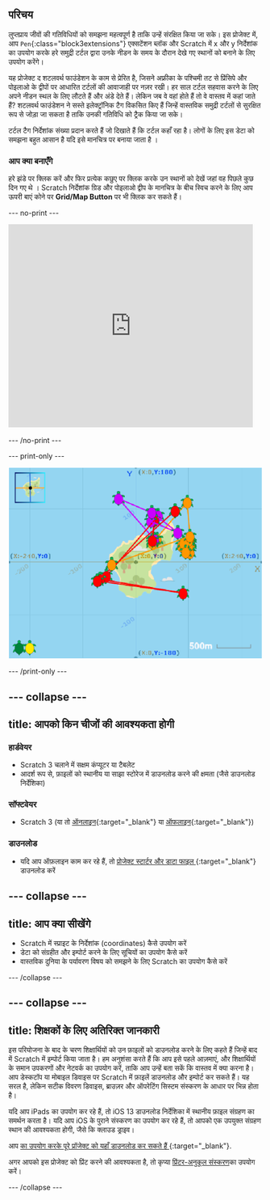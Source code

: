 ## परिचय

लुप्तप्राय जीवों की गतिविधियों को समझना महत्वपूर्ण है ताकि उन्हें संरक्षित किया जा सके। इस प्रोजेक्ट में, आप `Pen`{:class="block3extensions"} एक्सटेंशन ब्लॉक और Scratch में x और y निर्देशांक का उपयोग करके हरे समुद्री टर्टल द्वारा उनके नीडन के समय के दौरान देखे गए स्थानों को बनाने के लिए उपयोग करेंगे।

यह प्रोजेक्ट द शटलवर्थ फाउंडेशन के काम से प्रेरित है, जिसने अफ्रीका के पश्चिमी तट से प्रिंसिपे और पोइलाओ के द्वीपों पर आधारित टर्टलों की आवाजाही पर नज़र रखी। हर साल टर्टल सहवास करने के लिए अपने नीडन स्थल के लिए लौटते हैं और अंडे देते हैं। लेकिन जब वे वहां होते हैं तो वे वास्तव में कहां जाते हैं? शटलवर्थ फाउंडेशन ने सस्ते इलेक्ट्रॉनिक टैग विकसित किए हैं जिन्हें वास्तविक समुद्री टर्टलों से सुरक्षित रूप से जोड़ा जा सकता है ताकि उनकी गतिविधि को ट्रैक किया जा सके।

टर्टल टैग निर्देशांक संख्या प्रदान करते हैं जो दिखाते हैं कि टर्टल कहाँ रहा है। लोगों के लिए इस डेटा को समझना बहुत आसान है यदि इसे मानचित्र पर बनाया जाता है ।

### आप क्या बनाएँगे

हरे झंडे पर क्लिक करें और फिर प्रत्येक कछुए पर क्लिक करके उन स्थानों को देखें जहां वह पिछले कुछ दिन गए थे । Scratch निर्देशांक ग्रिड और पोइलाओ द्वीप के मानचित्र के बीच स्विच करने के लिए आप ऊपरी बाएं कोने पर **Grid/Map Button** पर भी क्लिक कर सकते हैं।

--- no-print ---

<div class="scratch-preview">
<iframe src="https://scratch.mit.edu/projects/428136635/embed" allowtransparency="true" width="485" height="402" frameborder="0" scrolling="no" allowfullscreen></iframe>
</div>

--- /no-print ---

--- print-only ---

![पूरा प्रोजेक्ट](images/showcase_static.png)

--- /print-only ---

--- collapse ---
---
title: आपको किन चीजों की आवश्यकता होगी
---

### हार्डवेयर

+ Scratch 3 चलाने में सक्षम कंप्यूटर या टैबलेट
+ आदर्श रूप से, फ़ाइलों को स्थानीय या साझा स्टोरेज में डाउनलोड करने की क्षमता (जैसे डाउनलोड निर्देशिका)

### सॉफ्टवेयर

+ Scratch 3 (या तो [ऑनलाइन](https://scratch.mit.edu/){:target="_blank"} या [ऑफलाइन](https://scratch.mit.edu/download){:target="_blank"})

### डाउनलोड

+ यदि आप ऑफ़लाइन काम कर रहे हैं, तो [ प्रोजेक्ट स्टार्टर और डाटा फाइल ](https://rpf.io/p/hi-IN/turtle-tracker-go){:target="_blank"} डाउनलोड करें

--- collapse ---
---
title: आप क्या सीखेंगे
---

+ Scratch में स्प्राइट के निर्देशांक (coordinates) कैसे उपयोग करें
+ डेटा को संग्रहीत और इम्पोर्ट करने के लिए सूचियों का उपयोग कैसे करें
+ वास्तविक दुनिया के पर्यावरण विषय को समझने के लिए Scratch का उपयोग कैसे करें

--- /collapse ---

--- collapse ---
---
title: शिक्षकों के लिए अतिरिक्त जानकारी
---

इस परियोजना के बाद के चरण शिक्षार्थियों को उन फ़ाइलों को डाउनलोड करने के लिए कहते हैं जिन्हें बाद में Scratch में इम्पोर्ट किया जाता है। हम अनुशंसा करते हैं कि आप इसे पहले आज़माएं, और शिक्षार्थियों के समान उपकरणों और नेटवर्क का उपयोग करें, ताकि आप उन्हें बता सकें कि वास्तव में क्या करना है। आप डेस्कटॉप या मोबाइल डिवाइस पर Scratch में फ़ाइलें डाउनलोड और इम्पोर्ट कर सकते हैं। यह सरल है, लेकिन सटीक विवरण डिवाइस, ब्राउज़र और ऑपरेटिंग सिस्टम संस्करण के आधार पर भिन्न होता है।

यदि आप iPads का उपयोग कर रहे हैं, तो iOS 13 डाउनलोड निर्देशिका में स्थानीय फ़ाइल संग्रहण का समर्थन करता है। यदि आप iOS के पुराने संस्करण का उपयोग कर रहे हैं, तो आपको एक उपयुक्त संग्रहण स्थान की आवश्यकता होगी, जैसे कि क्लाउड ड्राइव।

आप [ का उपयोग करके पूरे प्रॉजेक्ट को यहाँ डाउनलोड कर सकते हैं ](https://rpf.io/p/hi-IN/turtle-tracker-get){:target="_blank"}.

अगर आपको इस प्रोजेक्ट को प्रिंट करने की आवश्यकता है, तो कृप्या [प्रिंटर-अनुकूल संस्करण](https://projects.raspberrypi.org/hi-IN/projects/turtle-tracker/print)का उपयोग करें।

--- /collapse ---

